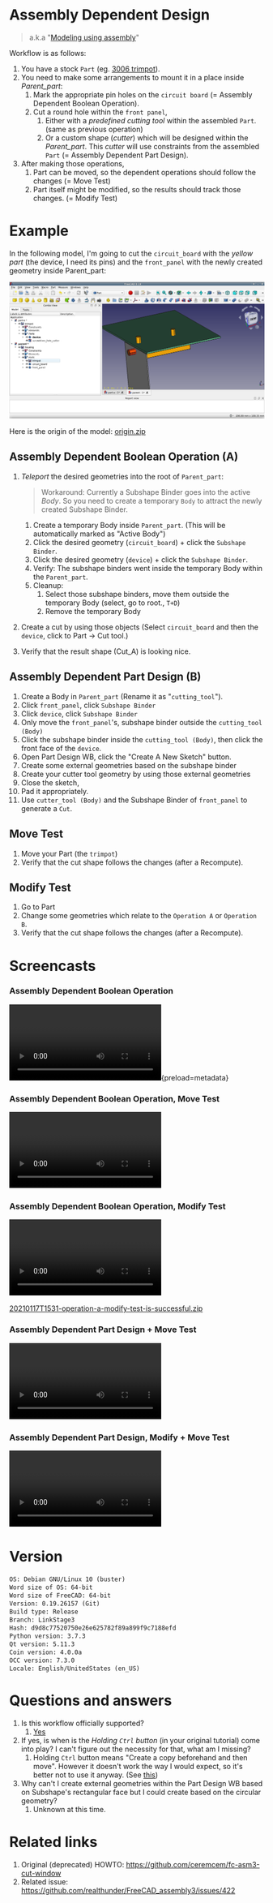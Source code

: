 # Assembly Dependent Design

> a.k.a "[Modeling using assembly](https://github.com/realthunder/FreeCAD_assembly3/wiki/Modeling-using-Assembly)"

Workflow is as follows: 

1. You have a stock `Part` (eg. [3006 trimpot](./3006-trimpot.png)).
2. You need to make some arrangements to mount it in a place inside *Parent_part*: 
    1. Mark the appropriate pin holes on the `circuit board` (= Assembly Dependent Boolean Operation).
    2. Cut a round hole within the `front panel`, 
        1. Either with a *predefined cutting tool* within the assembled `Part`. (same as previous operation)
        2. Or a custom shape (*cutter*) which will be designed within the *Parent_part*. This *cutter* will use constraints from the assembled `Part` (= Assembly Dependent Part Design).
3. After making those operations, 
    1. Part can be moved, so the dependent operations should follow the changes (= Move Test)
    2. Part itself might be modified, so the results should track those changes. (= Modify Test)

# Example

In the following model, I'm going to cut the `circuit_board` with the *yellow part* (the device, I need its pins) and the `front_panel` with the newly created geometry inside Parent_part:

![Banner](./example.png)

Here is the origin of the model: [origin.zip](./origin.zip)

## Assembly Dependent Boolean Operation (A)

1. *Teleport* the desired geometries into the root of `Parent_part`:

    > Workaround: Currently a Subshape Binder goes into the active *Body*. So you need to create a temporary `Body` to attract the newly created Subshape Binder. 
  
   1. Create a temporary Body inside `Parent_part`. (This will be automatically marked as "Active Body")
   2. Click the desired geometry (`circuit_board`) + click the `Subshape Binder`.
   2. Click the desired geometry (`device`) + click the `Subshape Binder`.
   3. Verify: The subshape binders went inside the temporary Body within the `Parent_part`. 
   4. Cleanup:
       1. Select those subshape binders, move them outside the temporary Body (select, go to root., `T+D`) 
       2. Remove the temporary Body
3. Create a cut by using those objects (Select `circuit_board` and then the `device`, click to Part -> Cut tool.)
4. Verify that the result shape (Cut_A) is looking nice. 

## Assembly Dependent Part Design (B)

1. Create a Body in `Parent_part` (Rename it as "`cutting_tool`"). 
2. Click `front_panel`, click `Subshape Binder`
3. Click `device`, click `Subshape Binder`
4. Only move the `front_panel`'s, subshape binder outside the `cutting_tool (Body)` 
5. Click the subshape binder inside the `cutting_tool (Body)`, then click the front face of the `device`. 
6. Open Part Design WB, click the "Create A New Sketch" button. 
7. Create some external geometries based on the subshape binder 
8. Create your cutter tool geometry by using those external geometries
9. Close the sketch, 
10. Pad it appropriately.
11. Use `cutter_tool (Body)` and the Subshape Binder of `front_panel` to generate a `Cut`. 

## Move Test

1. Move your Part (the `trimpot`)
2. Verify that the cut shape follows the changes (after a Recompute). 

## Modify Test

1. Go to Part
2. Change some geometries which relate to the `Operation A` or `Operation B`. 
3. Verify that the cut shape follows the changes (after a Recompute).


# Screencasts

### Assembly Dependent Boolean Operation

![](./operation-a.mp4){preload=metadata}

### Assembly Dependent Boolean Operation, Move Test


![](./operation-a--move-test.mp4)


### Assembly Dependent Boolean Operation, Modify Test

![](./operation-a--modify-test.mp4)

[20210117T1531-operation-a-modify-test-is-successful.zip](./20210117T1531-operation-a-modify-test-is-successful.zip)


### Assembly Dependent Part Design + Move Test


![](./operation-b-and-move-test.mp4)


### Assembly Dependent Part Design, Modify + Move Test


![](./operation-b-modify-and-move.mp4)


# Version 

```
OS: Debian GNU/Linux 10 (buster)
Word size of OS: 64-bit
Word size of FreeCAD: 64-bit
Version: 0.19.26157 (Git)
Build type: Release
Branch: LinkStage3
Hash: d9d8c77520750e26e625782f89a899f9c7188efd
Python version: 3.7.3
Qt version: 5.11.3
Coin version: 4.0.0a
OCC version: 7.3.0
Locale: English/UnitedStates (en_US)
```

# Questions and answers

1. Is this workflow officially supported?
   1. [Yes](https://github.com/realthunder/FreeCAD_assembly3/issues/422#issuecomment-763219357) 
2. If yes, is when is the *Holding `Ctrl` button* (in your original tutorial) come into play? I can't figure out the necessity for that, what am I missing?
   1. Holding `Ctrl` button means "Create a copy beforehand and then move". However it doesn't work the way I would expect, so it's better not to use it anyway. (See [this](https://github.com/realthunder/FreeCAD_assembly3/issues/422#issuecomment-769260539)) 
4. Why can't I create external geometries within the Part Design WB based on Subshape's rectangular face but I could create based on the circular geometry? 
   1. Unknown at this time. 

# Related links 

1. Original (deprecated) HOWTO: https://github.com/ceremcem/fc-asm3-cut-window
2. Related issue: https://github.com/realthunder/FreeCAD_assembly3/issues/422
